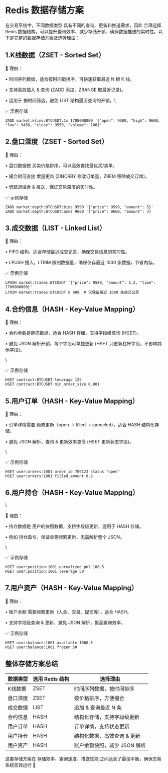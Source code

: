 # Redis 数据存储方案

在交易系统中，不同数据类型 具有不同的查询、更新和推送需求，因此 合理选择 Redis 数据结构，可以提升查询效率、减少存储开销、确保数据推送的实时性。以下是完整的数据存储方案及选择理由：

## 1.K线数据（ZSET - Sorted Set）

📌 理由：

• 时间序列数据，适合按时间戳排序，可快速获取最近 N 根 K 线。

• 支持高效插入 & 查询 (ZADD 添加、ZRANGE 取最近记录)。

• 适用于 按时间筛选，避免 LIST 结构遍历查询的开销。\


✅ 示例存储

```
ZADD market:kline:BTCUSDT:1m 1700000000 '{"open": 9500, "high": 9600, "low": 9450, "close": 9550, "volume": 100}'
```

## 2.盘口深度（ZSET - Sorted Set）

📌 理由：

• 盘口数据按 买卖价格排序，可以高效查找最优买/卖单。

• 撮合时可直接 增量更新 (ZINCRBY 修改订单量，ZREM 移除成交订单)。

• 低延迟撮合 & 推送，保证交易深度的实时性。

✅ 示例存储

```
ZADD market:depth:BTCUSDT:bids 9590 '{"price": 9590, "amount": 5}'
ZADD market:depth:BTCUSDT:asks 9600 '{"price": 9600, "amount": 3}
```

## 3.成交数据（LIST - Linked List）

📌 理由：

• FIFO 结构，适合存储最近成交记录，确保交易信息的实时性。

• LPUSH 插入，LTRIM 限制数据量，确保仅存最近 1000 条数据，节省内存。

✅ 示例存储

```
LPUSH market:trades:BTCUSDT '{"price": 9580, "amount": 1.2, "time": 1700000000}'
LTRIM market:trades:BTCUSDT 0 999  # 仅保留最近 1000 条成交记录
```

## 4.合约信息（HASH - Key-Value Mapping）

📌 理由：

• 合约参数是静态数据，适合 HASH 存储，支持字段级查询 (HGET)。

• 避免 JSON 解析开销，每个字段可单独更新 (HSET 只更新杠杆字段，不影响其他字段)。

\


✅ 示例存储

```
HSET contract:BTCUSDT leverage 125
HSET contract:BTCUSDT min_order_size 0.001
```

## 5.用户订单（HASH - Key-Value Mapping）

📌 理由：

• 订单详情需要 频繁更新（open → filled → canceled），适合 HASH 结构化存储。

• 避免 JSON 解析，查询 & 更新效率更高 (HSET 更新状态字段)。

\


✅ 示例存储

```
HSET user:orders:1001 order_id 789123 status "open"
HSET user:orders:1001 filled_amount 0.5
```

## 6.用户持仓（HASH - Key-Value Mapping）

\


📌 理由：

• 持仓数据是 用户的快照数据，支持字段级更新，适用于 HASH 存储。

• 例如 持仓盈亏、保证金等频繁更新，无需解析整个 JSON。

\


✅ 示例存储

```
HSET user:position:1001 unrealized_pnl 100.5
HSET user:position:1001 leverage 50
```

## 7.用户资产（HASH - Key-Value Mapping）

📌 理由：

• 账户余额 需要频繁更新（入金、交易、提现等），适合 HASH。

• 支持字段级查询 & 更新，避免 JSON 解析，提高查询效率。

✅ 示例存储

```
HSET user:balance:1001 available 1000.5
HSET user:balance:1001 frozen 50
```

## 整体存储方案总结

| 数据类型 | 选用 Redis 结构 | 选择理由              |
| ---- | ----------- | ----------------- |
| K线数据 | ZSET        | 时间序列数据，按时间排序      |
| 盘口深度 | ZSET        | 按价格排序，方便撮合        |
| 成交数据 | LIST        | 追加 & 查询最近 N 条     |
| 合约信息 | HASH        | 结构化存储，支持字段级更新     |
| 用户订单 | HASH        | 订单详情，支持状态更新       |
| 用户持仓 | HASH        | 结构化数据，高效查询 & 更新   |
| 用户资产 | HASH        | 账户余额快照，减少 JSON 解析 |

这套存储方案在 存储效率、查询速度、推送性能 之间达到了最佳平衡，确保交易系统高效运行 🚀
